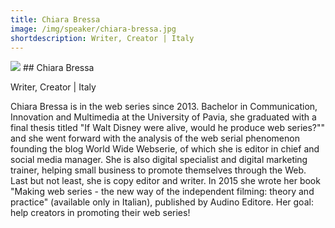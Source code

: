 ```yaml
---
title: Chiara Bressa
image: /img/speaker/chiara-bressa.jpg
shortdescription: Writer, Creator | Italy
---
```

<img src="/img/speaker/chiara-bressa.jpg">
## Chiara Bressa

Writer, Creator | Italy

Chiara Bressa is in the web series since 2013. Bachelor in Communication, Innovation and Multimedia at the University of Pavia, she graduated with a final thesis titled "If Walt Disney were alive, would he produce web series?"" and she went forward with the analysis of the web serial phenomenon founding the blog World Wide Webserie, of which she is editor in chief and social media manager. She is also digital specialist and digital marketing trainer, helping small business to promote themselves through the Web. Last but not least, she is copy editor and writer. In 2015 she wrote her book "Making web series - the new way of the independent filming: theory and practice" (available only in Italian), published by Audino Editore. Her goal: help creators in promoting their web series!